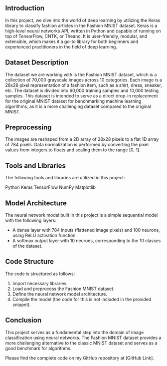 ## Introduction
In this project, we dive into the world of deep learning by utilizing the Keras library to classify fashion articles in the Fashion MNIST dataset. Keras is a high-level neural networks API, written in Python and capable of running on top of TensorFlow, CNTK, or Theano. It is user-friendly, modular, and extensible, which makes it a go-to library for both beginners and experienced practitioners in the field of deep learning.

## Dataset Description
The dataset we are working with is the Fashion MNIST dataset, which is a collection of 70,000 grayscale images across 10 categories. Each image is a 28x28 pixel representation of a fashion item, such as a shirt, dress, sneaker, etc. The dataset is divided into 60,000 training samples and 10,000 testing samples. This dataset is intended to serve as a direct drop-in replacement for the original MNIST dataset for benchmarking machine learning algorithms, as it is a more challenging dataset compared to the original MNIST.

## Preprocessing
The images are reshaped from a 2D array of 28x28 pixels to a flat 1D array of 784 pixels. Data normalization is performed by converting the pixel values from integers to floats and scaling them to the range [0, 1].

## Tools and Libraries
The following tools and libraries are utilized in this project:

Python
Keras
TensorFlow
NumPy
Matplotlib

## Model Architecture
The neural network model built in this project is a simple sequential model with the following layers:
- A dense layer with 784 inputs (flattened image pixels) and 100 neurons, using ReLU activation function.
- A softmax output layer with 10 neurons, corresponding to the 10 classes of the dataset.

## Code Structure
The code is structured as follows:
1. Import necessary libraries.
2. Load and preprocess the Fashion MNIST dataset.
3. Define the neural network model architecture.
4. Compile the model (the code for this is not included in the provided snippet).

## Conclusion
This project serves as a fundamental step into the domain of image classification using neural networks. The Fashion MNIST dataset provides a more challenging alternative to the classic MNIST dataset and serves as a good benchmark for algorithms.

Please find the complete code on my GitHub repository at [GitHub Link].
